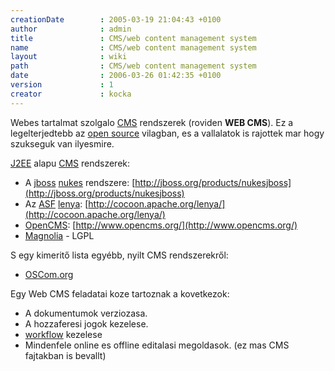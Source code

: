 ```yaml
---
creationDate        : 2005-03-19 21:04:43 +0100 
author              : admin 
title               : CMS/web content management system 
name                : CMS/web content management system 
layout              : wiki 
path                : CMS/web content management system 
date                : 2006-03-26 01:42:35 +0100 
version             : 1 
creator             : kocka 
---
```

Webes tartalmat szolgalo [CMS](../CMS.html) rendszerek (roviden __WEB CMS__). Ez a legelterjedtebb az [open source](../Open%20Source.html) vilagban, es a vallalatok is rajottek mar hogy szukseguk van ilyesmire.

[J2EE](../j2ee.html) alapu [CMS](../CMS.html) rendszerek:

*   A [jboss](../jboss.html) [nukes](../Missing.html) rendszere: [http://jboss.org/products/nukesjboss](http://jboss.org/products/nukesjboss)
*   Az [ASF](../ASF.html) [lenya](../lenya.html): [http://cocoon.apache.org/lenya/](http://cocoon.apache.org/lenya/)
*   [OpenCMS](../Missing.html): [http://www.opencms.org/](http://www.opencms.org/)
*   [Magnolia](http://www.magnolia.info/) - LGPL

S egy kimeritő lista egyébb, nyilt CMS rendszerekről: 

*   [OSCom.org](http://www.oscom.org/matrix/index.html)

Egy Web CMS feladatai koze tartoznak a kovetkezok:

*   A dokumentumok verziozasa.
*   A hozzaferesi jogok kezelese.
*   [workflow](../workflow.html) kezelese
*   Mindenfele online es offline editalasi megoldasok. (ez mas CMS fajtakban is bevallt)
